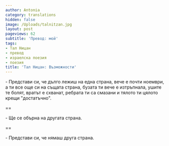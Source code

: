 ```yaml
---
author: Antonia
category: translations
hidden: false
image: /Uploads/talnitzan.jpg
layout: post
pageviews: 62
subtitle: 'Превод: мой'
tags:
- Тал Ницан
- превод
- израелска поезия
- поезия
title: 'Тал Ницан: Възможности'
---
```


\- Представи си, че дълго лежиш на една страна, вече е почти ноември, а ти все още си на същата страна, бузата ти вече е изтръпнала, ушите те болят, вратът е схванат, ребрата ти са смазани и тялото ти цялото крещи "достатъчно".

\==

\- Ще се обърна на другата страна.

\==

\- Представи си, че нямаш друга страна.